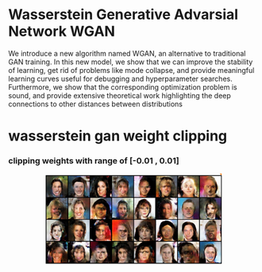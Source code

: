 # Wasserstein Generative Advarsial Network WGAN
We introduce a new algorithm named WGAN, an alternative to traditional GAN training. In this new model, we show that we can improve the stability of learning, get rid of problems like mode collapse, and provide meaningful learning curves useful for debugging and hyperparameter searches. Furthermore, we show that the corresponding optimization problem is sound, and provide extensive theoretical work highlighting the deep connections to other distances between distributions

# wasserstein gan weight clipping
### clipping weights with range of [-0.01 , 0.01]
<p align="center">
    <img src="../assets/w9.PNG" width="360"\>
</p>
